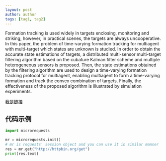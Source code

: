 ```yaml
---
layout: post
author: author
tags: [tag1, tag2]
---
```


Formation tracking is used widely in targets enclosing, monitoring and striking, however, in practical scenes, the targets are always uncooperative. In this paper, the problem of time-varying formation tracking for multiagent with multi-target which states are unknown is studied. In order to obtain the accurate state estimations of targets, a distributed multi-sensor multi-target filtering algorithm based on the cubature Kalman filter scheme and multiple heterogeneous sensors is proposed. Then, the state estimations obtained by the filtering algorithm are used to design a time-varying formation tracking protocol for multiagent, enabling multiagent to form a time-varying formation and track the convex combination of targets. Finally, the effectiveness of the proposed algorithm is illustrated by simulation experiments.


[我是链接](/)


## 代码示例
```python
import microrequests

mr = microrequests.init()
# mr is requests' session object and you can use it in similar manner
res = mr.get("http://httpbin.org/get")
print(res.text) 
```